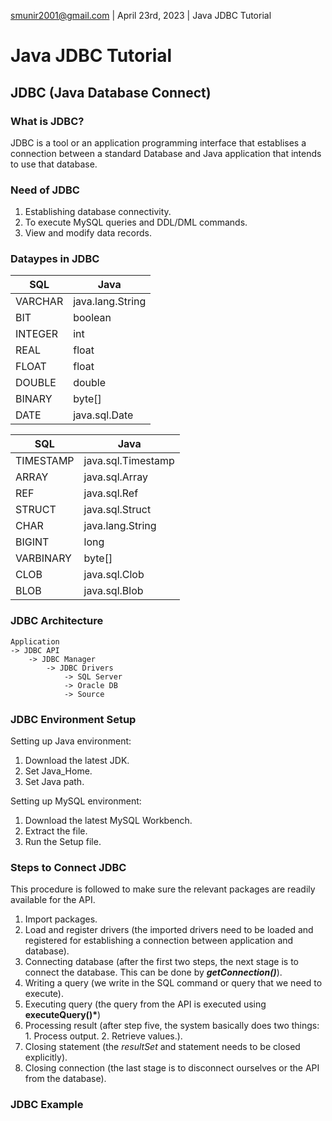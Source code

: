 smunir2001@gmail.com | April 23rd, 2023 | Java JDBC Tutorial
# Java JDBC Tutorial
## JDBC (Java Database Connect)
### What is JDBC?
JDBC is a tool or an application programming interface that establises a connection between a standard Database and
Java application that intends to use that database.
### Need of JDBC
1. Establishing database connectivity.
2. To execute MySQL queries and DDL/DML commands.
3. View and modify data records.
### Dataypes in JDBC
| SQL | Java |
|-----|------|
| VARCHAR | java.lang.String |
| BIT | boolean |
| INTEGER | int |
| REAL | float |
| FLOAT | float |
| DOUBLE | double |
| BINARY | byte[] |
| DATE | java.sql.Date |

| SQL | Java |
|-----|------|
| TIMESTAMP | java.sql.Timestamp |
| ARRAY | java.sql.Array |
| REF | java.sql.Ref |
| STRUCT | java.sql.Struct |
| CHAR | java.lang.String |
| BIGINT | long |
| VARBINARY | byte[] |
| CLOB | java.sql.Clob |
| BLOB | java.sql.Blob |
### JDBC Architecture
    Application
    -> JDBC API
        -> JDBC Manager
            -> JDBC Drivers
                -> SQL Server
                -> Oracle DB
                -> Source
### JDBC Environment Setup
Setting up Java environment:
1. Download the latest JDK.
2. Set Java_Home.
3. Set Java path.

Setting up MySQL environment:
1. Download the latest MySQL Workbench.
2. Extract the file.
3. Run the Setup file.
### Steps to Connect JDBC
This procedure is followed to make sure the relevant packages are readily available for the API.
1. Import packages.
2. Load and register drivers (the imported drivers need to be loaded and registered for establishing a connection between application and database).
3. Connecting database (after the first two steps, the next stage is to connect the database. This can be done by __*getConnection()*__).
4. Writing a query (we write in the SQL command or query that we need to execute).
5. Executing query (the query from the API is executed using __executeQuery()*__)
6. Processing result (after step five, the system basically does two things: 1. Process output. 2. Retrieve values.).
7. Closing statement (the *resultSet* and statement needs to be closed explicitly).
8. Closing connection (the last stage is to disconnect ourselves or the API from the database).
### JDBC Example